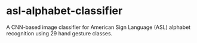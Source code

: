 # asl-alphabet-classifier
A CNN-based image classifier for American Sign Language (ASL) alphabet recognition using 29 hand gesture classes.
